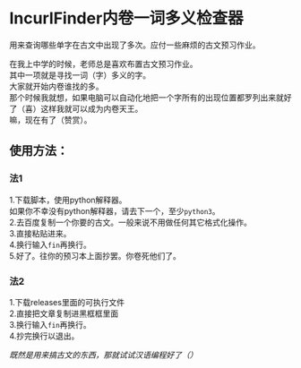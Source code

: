 # IncurlFinder内卷一词多义检查器
用来查询哪些单字在古文中出现了多次。应付一些麻烦的古文预习作业。


在我上中学的时候，老师总是喜欢布置古文预习作业。  
其中一项就是寻找一词（字）多义的字。  
大家就开始内卷谁找的多。  
那个时候我就想，如果电脑可以自动化地把一个字所有的出现位置都罗列出来就好了（喜）这样我就可以成为内卷天王。  
嘛，现在有了（赞赏）。  

## 使用方法：

### 法1  

1.下载脚本，使用python解释器。  
  如果你不幸没有python解释器，请去下一个，至少`python3`。  
2.去百度复制一个你要的古文。一般来说不用做任何其它格式化操作。  
3.直接粘贴进来。  
4.换行输入`fin`再换行。  
5.好了。往你的预习本上面抄罢。你卷死他们了。  

### 法2

1.下载releases里面的可执行文件  
2.直接把文章复制进黑框框里面  
3.换行输入`fin`再换行。  
4.抄完换行以退出。


*既然是用来搞古文的东西，那就试试汉语编程好了（）*
